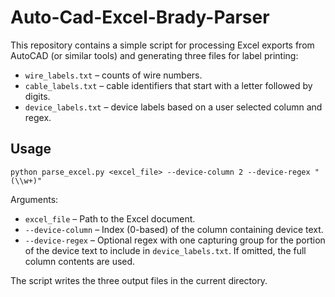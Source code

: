 # Auto-Cad-Excel-Brady-Parser

This repository contains a simple script for processing Excel exports from AutoCAD
(or similar tools) and generating three files for label printing:

- `wire_labels.txt` – counts of wire numbers.
- `cable_labels.txt` – cable identifiers that start with a letter followed by digits.
- `device_labels.txt` – device labels based on a user selected column and regex.

## Usage

```
python parse_excel.py <excel_file> --device-column 2 --device-regex "(\\w+)"
```

Arguments:

- `excel_file` – Path to the Excel document.
- `--device-column` – Index (0-based) of the column containing device text.
- `--device-regex` – Optional regex with one capturing group for the portion of
  the device text to include in `device_labels.txt`. If omitted, the full column
  contents are used.

The script writes the three output files in the current directory.
